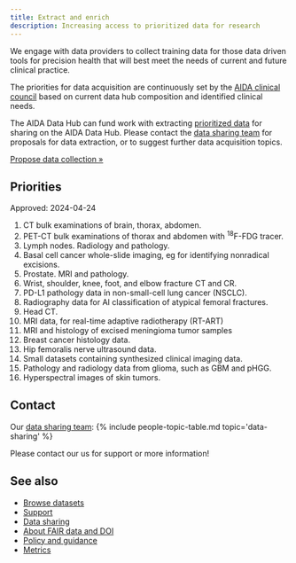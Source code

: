 ```yaml
---
title: Extract and enrich
description: Increasing access to prioritized data for research
---
```

We engage with data providers to collect training data for those data driven
tools for precision health that will best meet the needs of current and future
clinical practice.

The priorities for data acquisition are continuously set by the
[AIDA clinical council](https://medtech4health.se/aida/organisation/) based on
current data hub composition and identified clinical needs.

The AIDA Data Hub can fund work with extracting [prioritized data](#priorities)
for sharing on the AIDA Data Hub. Please contact the [data sharing team](#contact)
for proposals for data extraction, or to suggest further data acquisition topics.

<a class="button" href="mailto:aida-data@nbis.se?subject=Proposed new data collection%3f">Propose data collection &raquo;</a>

## Priorities

Approved: 2024-04-24

1. CT bulk examinations of brain, thorax, abdomen.
2. PET-CT bulk examinations of thorax and abdomen with <sup>18</sup>F-FDG tracer.
3. Lymph nodes. Radiology and pathology.
4. Basal cell cancer whole-slide imaging, eg for identifying nonradical excisions.
5. Prostate. MRI and pathology.
6. Wrist, shoulder, knee, foot, and elbow fracture CT and CR.
7. PD-L1 pathology data in non-small-cell lung cancer (NSCLC).
8. Radiography data for AI classification of atypical femoral fractures.
9. Head CT.
10. MRI data, for real-time adaptive radiotherapy (RT-ART)
11. MRI and histology of excised meningioma tumor samples
12. Breast cancer histology data.
13. Hip femoralis nerve ultrasound data.
14. Small datasets containing synthesized clinical imaging data.
15. Pathology and radiology data from glioma, such as GBM and pHGG.
16. Hyperspectral images of skin tumors.

## Contact
Our [data sharing team](../people#data-sharing):
{% include people-topic-table.md topic='data-sharing' %}

Please contact our us for support or more information!

## See also

* [Browse datasets](../../datasets)
* [Support](../support)
* [Data sharing](../extract-enrich)
* [About FAIR data and DOI](/about/fair#what-are-dois-and-dataset-registers)
* [Policy and guidance](../policy)
* [Metrics](/metrics)
